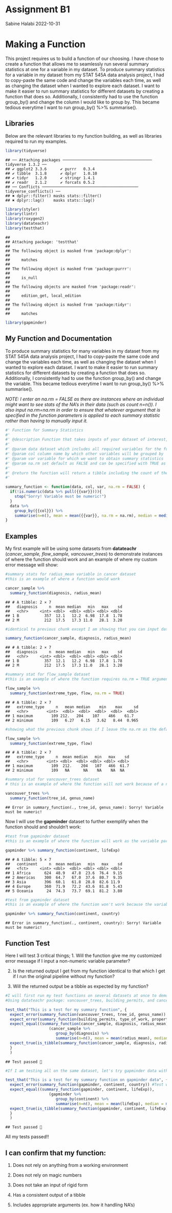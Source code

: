 Assignment B1
================
Sabine Halabi
2022-10-31

# Making a Function

This project requires us to build a function of our choosing. I have
chose to create a function that allows me to seamlessly run several
summary statistics at one for a variable in my dataset. To produce
summary statistics for a variable in my dataset from my STAT 545A data
analysis project, I had to copy-paste the same code and change the
variables each time, as well as changing the dataset when I wanted to
explore each dataset. I want to make it easier to run summary statistics
for different datasets by creating a function that does so.
Additionally, I consistently had to use the function group_by() and
change the column I would like to group by. This became tedious
everytime I want to run group_by() %\>% summarise().

## Libraries

Below are the relevant libraries to my function building, as well as
libraries required to run my examples.

``` r
library(tidyverse)
```

    ## ── Attaching packages ─────────────────────────────────────── tidyverse 1.3.2 ──
    ## ✔ ggplot2 3.3.6      ✔ purrr   0.3.4 
    ## ✔ tibble  3.1.8      ✔ dplyr   1.0.10
    ## ✔ tidyr   1.2.0      ✔ stringr 1.4.1 
    ## ✔ readr   2.1.2      ✔ forcats 0.5.2 
    ## ── Conflicts ────────────────────────────────────────── tidyverse_conflicts() ──
    ## ✖ dplyr::filter() masks stats::filter()
    ## ✖ dplyr::lag()    masks stats::lag()

``` r
library(styler)
library(lintr)
library(roxygen2)
library(datateachr)
library(testthat)
```

    ## 
    ## Attaching package: 'testthat'
    ## 
    ## The following object is masked from 'package:dplyr':
    ## 
    ##     matches
    ## 
    ## The following object is masked from 'package:purrr':
    ## 
    ##     is_null
    ## 
    ## The following objects are masked from 'package:readr':
    ## 
    ##     edition_get, local_edition
    ## 
    ## The following object is masked from 'package:tidyr':
    ## 
    ##     matches

``` r
library(gapminder)
```

## My Function and Documentation

To produce summary statistics for many variables in my dataset from my
STAT 545A data analysis project, I had to copy-paste the same code and
change the variables each time, as well as changing the dataset when I
wanted to explore each dataset. I want to make it easier to run summary
statistics for different datasets by creating a function that does so.
Additionally, I consistently had to use the function group_by() and
change the variable. This became tedious everytime I want to run
group_by() %\>% summarise().

*NOTE: I enter an na.rm = FALSE as there are instances where an
individual might want to see stats of the NA’s in their data (such as
count n=n()). I also input na.rm=na.rm in order to ensure that whatever
argument that is specified in the function parameters is applied to each
summary statistic rather than having to manually input it.*

``` r
#' Function for Summary Statistics
#' 
#' @description Function that takes inputs of your dataset of interest, column by which you want to group data, and variable for which you want to run summary statistics #' and produces summary statistics. I have also added a custom error message if the inputted variable is not numeric. 
#' 
#' @param data dataset which includes all required variables for the function
#' @param col column name by which other variables will be grouped by
#' @param var variable for which we want to obtain summary statistics
#' @param na.rm set default as FALSE and can be specified with TRUE as needed
#' 
#' @return the function will return a tibble including the count of the variable per group of the col param, as well as columns for each summary statistics in the       #' function per group.
#' 

summary_function <- function(data, col, var, na.rm = FALSE) {
  if(!is.numeric(data %>% pull({{var}}))){
    stop("Sorry! Variable must be numeric!")
  }
  data %>%
    group_by({{col}}) %>%
    summarise(n=n(), mean = mean({{var}}, na.rm = na.rm), median = median({{var}}, na.rm = na.rm), min = min({{var}}, na.rm = na.rm), max = max({{var}}, na.rm = na.rm), sd= sd({{var}}, na.rm = na.rm))
}
```

## Examples

My first example will be using some datasets from **datateachr**
(*cancer_sample, flow_sample, vancouver_trees*) to demonstrate instances
of where the function should work and an example of where my custom
error message will show:

``` r
#summary stats for radius_mean variable in cancer dataset 
#this is an example of where a function would work

cancer_sample %>% 
  summary_function(diagnosis, radius_mean)
```

    ## # A tibble: 2 × 7
    ##   diagnosis     n  mean median   min   max    sd
    ##   <chr>     <int> <dbl>  <dbl> <dbl> <dbl> <dbl>
    ## 1 B           357  12.1   12.2  6.98  17.8  1.78
    ## 2 M           212  17.5   17.3 11.0   28.1  3.20

``` r
#identical to previous chunk except I am showing that you can input data into function instead of using a pipe if you want

summary_function(cancer_sample, diagnosis, radius_mean)
```

    ## # A tibble: 2 × 7
    ##   diagnosis     n  mean median   min   max    sd
    ##   <chr>     <int> <dbl>  <dbl> <dbl> <dbl> <dbl>
    ## 1 B           357  12.1   12.2  6.98  17.8  1.78
    ## 2 M           212  17.5   17.3 11.0   28.1  3.20

``` r
#summary stat for flow_sample dataset
#this is an example of where the function requires na.rm = TRUE argument, as otherwise we will see NA's in the minimum row

flow_sample %>% 
  summary_function(extreme_type, flow, na.rm = TRUE)
```

    ## # A tibble: 2 × 7
    ##   extreme_type     n   mean median    min    max     sd
    ##   <chr>        <int>  <dbl>  <dbl>  <dbl>  <dbl>  <dbl>
    ## 1 maximum        109 212.   204    107    466    61.7  
    ## 2 minimum        109   6.27   6.15   3.62   8.44  0.965

``` r
#showing what the previous chunk shows if I leave the na.rm as the default specified in my function for a dataset with NA's

flow_sample %>% 
  summary_function(extreme_type, flow)
```

    ## # A tibble: 2 × 7
    ##   extreme_type     n  mean median   min   max    sd
    ##   <chr>        <int> <dbl>  <dbl> <dbl> <dbl> <dbl>
    ## 1 maximum        109  212.    204   107   466  61.7
    ## 2 minimum        109   NA      NA    NA    NA  NA

``` r
#summary stat for vancouver_trees dataset
# this is an example of where the function will not work because of a non-numeric argument in the variable parameter

vancouver_trees %>% 
  summary_function(tree_id, genus_name)
```

    ## Error in summary_function(., tree_id, genus_name): Sorry! Variable must be numeric!

Now I will use the **gapminder** dataset to further exemplify when the
function should and shouldn’t work:

``` r
#test from gapminder dataset
#this is an example of where the function will work as the variable parameter is numeric

gapminder %>% summary_function(continent, lifeExp)
```

    ## # A tibble: 5 × 7
    ##   continent     n  mean median   min   max    sd
    ##   <fct>     <int> <dbl>  <dbl> <dbl> <dbl> <dbl>
    ## 1 Africa      624  48.9   47.8  23.6  76.4  9.15
    ## 2 Americas    300  64.7   67.0  37.6  80.7  9.35
    ## 3 Asia        396  60.1   61.8  28.8  82.6 11.9 
    ## 4 Europe      360  71.9   72.2  43.6  81.8  5.43
    ## 5 Oceania      24  74.3   73.7  69.1  81.2  3.80

``` r
#test from gapminder dataset
#this is an example of where the function won't work because the variable parameter is not numeric

gapminder %>% summary_function(continent, country)
```

    ## Error in summary_function(., continent, country): Sorry! Variable must be numeric!

## Function Test

Here I will test 3 critical things; 1. Will the function give me my
customized error message if I input a non-numeric variable parameter?

2.  Is the returned output I get from my function identical to that
    which I get if I run the original pipeline without my function?

3.  Will the returned output be a tibble as expected by my function?

``` r
#I will first run my test functions on several datasets at once to demonstrate the variety of things that can occur with my summary function (expected errors, expected identical outputs, expected tibble output)
#Using datateachr package: vancouver_trees, building_permits, and cancer_sample datasets

test_that("This is a test for my summary function", {
  expect_error(summary_function(vancouver_trees, tree_id, genus_name)) #Test whether an error message is given if variable is non-numeric
  expect_error(summary_function(building_permits, type_of_work, property_use)) #Another error test 
  expect_equal((summary_function(cancer_sample, diagnosis, radius_mean)),
                   (cancer_sample %>% 
                      group_by(diagnosis) %>% 
                      summarise(n=n(), mean = mean(radius_mean), median = median(radius_mean), min = min(radius_mean), max = max(radius_mean), sd = sd(radius_mean)))) #Test whether the function gives identical result as manual input
  expect_true(is_tibble(summary_function(cancer_sample, diagnosis, radius_mean))) #Test that the output is a tibble table
  }
  )
```

    ## Test passed 🥳

``` r
#If I am testing all on the same dataset, let's try gapminder data with the same expect_() functions from the above chunk

test_that("This is a test for my summary function on gapminder data", {
  expect_error(summary_function(gapminder, continent, country)) #Test whether an error message is given if variable is non-numeric
  expect_equal((summary_function(gapminder, continent, lifeExp)),
                   (gapminder %>% 
                      group_by(continent) %>% 
                      summarise(n=n(), mean = mean(lifeExp), median = median(lifeExp), min = min(lifeExp), max = max(lifeExp), sd = sd(lifeExp)))) #Test whether the function gives identical result as manual input
  expect_true(is_tibble(summary_function(gapminder, continent, lifeExp))) #Test that the output is a tibble table
  }
  )
```

    ## Test passed 🎉

All my tests passed!!

## I can confirm that my function:

1.  Does not rely on anything from a working environment

2.  Does not rely on magic numbers

3.  Does not take an input of rigid form

4.  Has a consistent output of a tibble

5.  Includes appropriate arguments (ex. how it handling NA’s)
